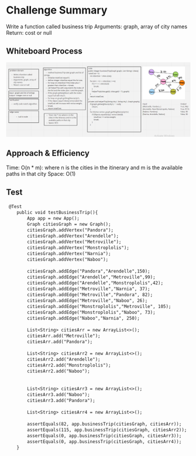 # Challenge Summary
<!-- Description of the challenge -->
Write a function called business trip
Arguments: graph, array of city names
Return: cost or null

## Whiteboard Process
<!-- Embedded whiteboard image -->
![](challenge37.PNG)

## Approach & Efficiency
<!-- What approach did you take? Why? What is the Big O space/time for this approach? -->
Time: O(n * m): where n is the cities in the itinerary and m is the available paths in that city
Space: O(1)

## Test

```
 @Test
    public void testBusinessTrip(){
        App app = new App();
        Graph citiesGraph = new Graph();
        citiesGraph.addVertex("Pandora");
        citiesGraph.addVertex("Arendelle");
        citiesGraph.addVertex("Metroville");
        citiesGraph.addVertex("Monstroplolis");
        citiesGraph.addVertex("Narnia");
        citiesGraph.addVertex("Naboo");

        citiesGraph.addEdge("Pandora","Arendelle",150);
        citiesGraph.addEdge("Arendelle","Metroville",99);
        citiesGraph.addEdge("Arendelle","Monstroplolis",42);
        citiesGraph.addEdge("Metroville","Narnia", 37);
        citiesGraph.addEdge("Metroville","Pandora", 82);
        citiesGraph.addEdge("Metroville","Naboo", 26);
        citiesGraph.addEdge("Monstroplolis","Metroville", 105);
        citiesGraph.addEdge("Monstroplolis","Naboo", 73);
        citiesGraph.addEdge("Naboo","Narnia", 250);

        List<String> citiesArr = new ArrayList<>();
        citiesArr.add("Metroville");
        citiesArr.add("Pandora");

        List<String> citiesArr2 = new ArrayList<>();
        citiesArr2.add("Arendelle");
        citiesArr2.add("Monstroplolis");
        citiesArr2.add("Naboo");


        List<String> citiesArr3 = new ArrayList<>();
        citiesArr3.add("Naboo");
        citiesArr3.add("Pandora");

        List<String> citiesArr4 = new ArrayList<>();

        assertEquals(82, app.businessTrip(citiesGraph, citiesArr));
        assertEquals(115, app.businessTrip(citiesGraph, citiesArr2));
        assertEquals(0, app.businessTrip(citiesGraph, citiesArr3));
        assertEquals(0, app.businessTrip(citiesGraph, citiesArr4));
    }
```